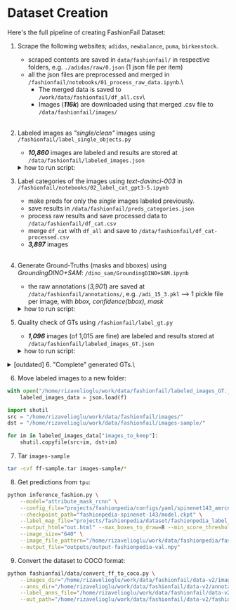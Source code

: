# Dataset Creation

Here's the full pipeline of creating FashionFail Dataset:
1. Scrape the following websites; `adidas`, `newbalance`, `puma`, `birkenstock`.
    - scraped contents are saved in `data/fashionfail/` in respective folders, e.g. `./adidas/raw/0.json` (1 json file per item)
    - all the json files are preprocessed and merged in `/fashionfail/notebooks/01_process_raw_data.ipynb`.\
        - The merged data is saved to `/work/data/fashionfail/df_all.csv`\
        - Images (***116k***) are downloaded using that merged .csv file to `/data/fashionfail/images/`
<br></br>

2. Labeled images as *"single/clean"* images using `/fashionfail/label_single_objects.py`
    - ***10,860*** images are labeled and results are stored at `/data/fashionfail/labeled_images.json`

   <details> <summary> how to run script: </summary>

   ```python
   python label_single_objects.py \
       --images_dir="/home/rizavelioglu/work/data/fashionfail/images" \
       --out_path="/home/rizavelioglu/work/data/fashionfail/labeled_images.json"
   ```
   </details>


3. Label categories of the images using *text-davinci-003* in `/fashionfail/notebooks/02_label_cat_gpt3-5.ipynb`
    - make preds for only the *single* images labeled previously.
    - save results in `/data/fashionfail/preds_categories.json`
    - process raw results and save processed data to `/data/fashionfail/df_cat.csv`
    - merge `df_cat` with `df_all` and save to `/data/fashionfail/df_cat-processed.csv`
    - ***3,897*** images
<br></br>

4. Generate Ground-Truths (masks and bboxes) using *GroundingDINO+SAM*: `/dino_sam/GroundingDINO+SAM.ipynb`
    - the raw annotations (*3,901*) are saved at `/data/fashionfail/annotations/`, e.g. `/adi_15_3.pkl` --> 1 pickle file per image, with *bbox, confidence(bbox), mask*
   <details> <summary> how to run script: </summary>
   > [!NOTE]<br>Note that this script must be run inside `dino_sam` environment!

   ```python
   python annotate_boxes_and_masks.py \
       --images_dir "/home/rizavelioglu/work/data/fashionfail/data-v2/images/" \
       --out_dir "/home/rizavelioglu/work/data/fashionfail/data-v2/annotations/" \
       --image_names "/home/rizavelioglu/work/data/fashionfail/data-v2/labeled_images.json"
   ```
   </details>


5. Quality check of GTs using `/fashionfail/label_gt.py`
    - ***1,096*** images (of 1,015 are fine) are labeled and results stored at `/data/fashionfail/labeled_images_GT.json`
   <details> <summary> how to run script: </summary>

   ```python
   python label_gt.py \
       --images_dir="/home/rizavelioglu/work/data/fashionfail/data-v2/images/" \
       --anns_dir="/home/rizavelioglu/work/data/fashionfail/data-v2/annotations/" \
       --label_anns_file="/home/rizavelioglu/work/data/fashionfail/data-v2/df_labels.csv" \
       --out_path="/home/rizavelioglu/work/data/fashionfail/data-v2/labeled_images_GT.json"
   ```
   </details>


<details>
  <summary>[outdated] 6. "Complete" generated GTs.\</summary>
Generated GTs are not complete. For example, for a t-shirt a box is generated automatically for the class top, t-shirt
but other detections are missing such as; 'sleeves', 'neckline', etc. Therefore, such GTs need to be added. Since we
don't want to annotate images manually, we used `AMRCNN` to make predictions which make pretty well predictions for
those classes. After that, we manually check the predicted bounding boxes and choose the ones that are correct.
   - script: `/fashionfail/label_gt_boxes.py`,
   - results: `/data/fashionfail/labeled_images_GT_boxes.json`
   - ***302*** images (out of **1,057** images from step 5.) are labeled.
   - <span style="color:red">**TODO**</span>: add these labeled GTs to the auto-generated GTs and finalize the dataset.
</details>

6. Move labeled images to a new folder:
```python
with open("/home/rizavelioglu/work/data/fashionfail/labeled_images_GT.json", "r+") as f:
    labeled_images_data = json.load(f)

import shutil
src = "/home/rizavelioglu/work/data/fashionfail/images/"
dst = "/home/rizavelioglu/work/data/fashionfail/images-sample/"

for im in labeled_images_data["images_to_keep"]:
    shutil.copyfile(src+im, dst+im)
```

7. Tar `images-sample`
```bash
tar -cvf ff-sample.tar images-sample/*
```
8. Get predictions from `tpu`:
```bash
python inference_fashion.py \
    --model="attribute_mask_rcnn" \
    --config_file="projects/fashionpedia/configs/yaml/spinenet143_amrcnn.yaml" \
    --checkpoint_path="fashionpedia-spinenet-143/model.ckpt" \
    --label_map_file="projects/fashionpedia/dataset/fashionpedia_label_map.csv" \
    --output_html="out.html" --max_boxes_to_draw=8 --min_score_threshold=0.05 \
    --image_size="640" \
    --image_file_pattern="/home/rizavelioglu/work/data/fashionpedia/fashionpedia-val.tar" \
    --output_file="outputs/output-fashionpedia-val.npy"
```

9. Convert the dataset to COCO format:
```bash
python fashionfail/data/convert_ff_to_coco.py \
    --images_dir="/home/rizavelioglu/work/data/fashionfail/data-v2/images/" \
    --anns_dir="/home/rizavelioglu/work/data/fashionfail/data-v2/annotations/" \
    --label_anns_file="/home/rizavelioglu/work/data/fashionfail/data-v2/df_labels.csv" \
    --out_path="/home/rizavelioglu/work/data/fashionfail/data-v2/fashionfail-v2_coco.json"
```
